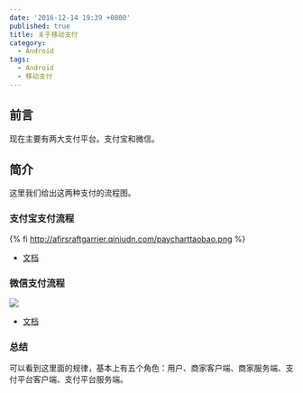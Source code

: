 ```yaml
---
date: '2016-12-14 19:39 +0800'
published: true
title: 关于移动支付
category:
  - Android
tags:
  - Android
  - 移动支付
---
```

## 前言

现在主要有两大支付平台。支付宝和微信。

## 简介

这里我们给出这两种支付的流程图。

### 支付宝支付流程
{% fi http://afirsraftgarrier.qiniudn.com/paycharttaobao.png %}

* [文档](https://doc.open.alipay.com/docs/doc.htm?spm=a219a.7629140.0.0.kNFS8u&treeId=59&articleId=103658&docType=1)

### 微信支付流程 
![](http://afirsraftgarrier.qiniudn.com/paychartwx.png)
* [文档](https://pay.weixin.qq.com/wiki/doc/api/app/app.php?chapter=11_1)

### 总结

可以看到这里面的规律，基本上有五个角色：用户、商家客户端、商家服务端、支付平台客户端、支付平台服务端。